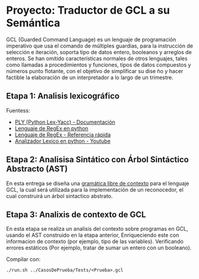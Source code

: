 # Proyecto: Traductor de GCL a su Semántica

GCL (Guarded Command Language) es un lenguaje de programación imperativo que usa el comando de
múltiples guardias, para la instrucción de selección e iteración, soporta tipo de datos entero, booleanos
y arreglos de enteros. Se han omitido características normales de otros lenguajes, tales como llamadas
a procedimientos y funciones, tipos de datos compuestos y números punto flotante, con el objetivo de
simplificar su dise ̃no y hacer factible la elaboración de un interpretador a lo largo de un trimestre.

## Etapa 1: Analisis lexicográfico

Fuentess:

- [PLY (Python Lex-Yacc) - Documentación](https://www.dabeaz.com/ply/ply.html)
- [Lenguaje de RegEx en python](https://docs.python.org/es/3/library/re.html)
- [Lenguaje de RegEx - Referencia rápida](https://learn.microsoft.com/es-es/dotnet/standard/base-types/regular-expression-language-quick-reference)
- [Analizador Lexico en python - Youtube](https://www.youtube.com/watch?v=gWrmCOTrtrs)

## Etapa 2: Analisisa Sintático con Árbol Sintáctico Abstracto (AST)
En esta entrega se diseña una [gramática libre de contexto](https://es.wikipedia.org/wiki/Gram%C3%A1tica_libre_de_contexto) para el lenguaje GCL,
la cual será utilizada para la implementación de un reconocedor, el cual construirá un árbol sintactico abstrato.

## Etapa 3: Analixis de contexto de GCL
En esta etapa se realiza un analisis del contexto sobre programas en GCL, usando el AST construido en la etapa anterior, Enriqueciendo este con informacion de contexto (por ejemplo, tipo de las variables). Verificando errores estáticos (Por ejemplo, tratar de sumar un entero con un booleano).

Compilar con:
```
./run.sh ../CasosDePrueba/Tests/<Prueba>.gcl
```
